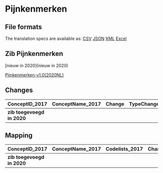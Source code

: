 # Pijnkenmerken
## File formats

The translation specs are available as: 
[CSV](../csv/Pijnkenmerken.csv) [JSON](../json/Pijnkenmerken.json) [XML](../xml/Pijnkenmerken.xml) [Excel](../excel/Pijnkenmerken.xlsx)



## Zib Pijnkenmerken

[nieuw in 2020](nieuw in 2020)

[Pijnkenmerken-v1.0(2020NL)](https://zibs.nl/wiki/Pijnkenmerken-v1.0(2020NL))









## Changes

| ConceptID_2017             | ConceptName_2017   | Change   | TypeChange   | Impact_heen   | TRANSLATIE_spec_heen   | Impact_terug   | TRANSLATIE_spec_terug   | Omschrijving   |
|:---------------------------|:-------------------|:---------|:-------------|:--------------|:-----------------------|:---------------|:------------------------|:---------------|
| **zib toegevoegd in 2020** |                    |          |              |               |                        |                |                         |                |

## Mapping

| ConceptID_2017             | ConceptName_2017   | Codelists_2017   | Change   | ConceptID_2020             | ConceptName_2020   | Codelists_2020   | Bits   | Omschrijving   | TypeChange   | Impact_heen   | TRANSLATIE_spec_heen   | Impact_terug   | TRANSLATIE_spec_terug   |
|:---------------------------|:-------------------|:-----------------|:---------|:---------------------------|:-------------------|:-----------------|:-------|:---------------|:-------------|:--------------|:-----------------------|:---------------|:------------------------|
| **zib toegevoegd in 2020** |                    |                  |          | **zib toegevoegd in 2020** |                    |                  |        |                |              |               |                        |                |                         |

